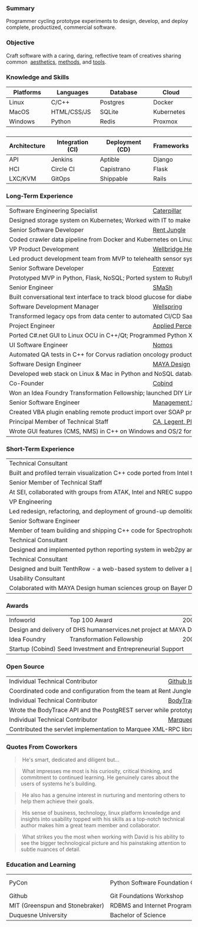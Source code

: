 <h3>Summary</h3>

  Programmer cycling prototype experiments to design, develop, and deploy complete, productized, commercial software. 

<h3> Objective</h3>

  Craft software with a caring, daring, reflective team of creatives sharing common&nbsp;&nbsp;<a href="https://www.quantamagazine.org/computer-scientist-donald-knuth-cant-stop-telling-stories-20200416/">aesthetics</a>, <a href="https://www.projectsmart.co.uk/lifecycle-and-methodology/7-properties-of-highly-successful-projects-from-crystal-clear.php">methods</a>, and <a href="https://plg.uwaterloo.ca/~migod/846/papers/pomo-oopsla02.pdf">tools</a>.

<h3>Knowledge and Skills</h3>
  <p>
  <table class="skills">
  <thead>
  <tr>
    <th>Platforms</th>
    <th>Languages</th>
    <th>Database</th>
    <th>Cloud</th>
  </tr>
  </thead>
  <tbody>
  <tr>
    <td>Linux</td>
    <td>C/C++</td>
    <td>Postgres</td>
    <td>Docker</td>
  </tr>

  <tr>
    <td>MacOS</td>
    <td>HTML/CSS/JS</td>
    <td>SQLite</td>
    <td>Kubernetes</td>
  </tr>

  <tr>
    <td>Windows</td>
    <td>Python</td>
    <td>Redis</td>
    <td>Proxmox</td>
  </tr>
  </tbody>
  <tr><td>&nbsp;</td></tr>
  <thead>
  <tr>
    <th>Architecture</th>
    <th>Integration (CI)</th>
    <th>Deployment (CD)</th>
    <th>Frameworks</th>
  </tr>
  </thead>
  <tbody>
  <tr>
    <td>API</td>
    <td>Jenkins</td>
    <td>Aptible</td>
    <td>Django</td>
  </tr>
  <tr>
    <td>HCI</td>
    <td>Circle CI</td>
    <td>Capistrano</td>
    <td>Flask</td>
  </tr>
  <tr>
    <td>LXC/KVM</td>
    <td>GitOps</td>
    <td>Shippable</td>
    <td>Rails</td>
  </tr>
  <tr>
  </tr>
  <tr>
  </tr>

  </tbody>
  </table>
  </p>

  <h3>Long-Term Experience</h3>
  <p>
  <table class="experience">
  <tbody>
  <tr><td nowrap="nowrap">Software Engineering Specialist</td><td nowrap="nowrap"><a href="https://www.cat.com/en_US.html">Caterpillar</a></td><td nowrap="nowrap">2018-2020</td></tr>
  <tr><td nowrap="nowrap" colspan="3">Designed storage system on Kubernetes; Worked with IT to make provisioning private cloud infrastructure feasible</td></tr>
  <tr><td nowrap="nowrap">Senior Software Developer</td><td nowrap="nowrap"><a href="https://www.realpage.com/">Rent Jungle</a></td><td nowrap="nowrap">2016-2018</td></tr>
  <tr><td nowrap="nowrap" colspan="3">Coded crawler data pipeline from Docker and Kubernetes on Linux & Mac to AWS in Python with Postgres &amp; MySQL</td></tr>
  <tr><td nowrap="nowrap">VP Product Development</td><td nowrap="nowrap"><a href="http://www.wellbridgehealth.com/">Wellbridge Health</a></td><td nowrap="nowrap">2015-2016</td></tr>
  <tr><td nowrap="nowrap" colspan="3">Led product development team from MVP to telehealth sensor system in Python, Flask, Django, Postgres, and Aptible</td></tr>
  <tr><td nowrap="nowrap">Senior Software Developer</td><td nowrap="nowrap"><a href="https://www.forever.com/">Forever</a></td><td nowrap="nowrap">2013-2014</td></tr>
  <tr><td nowrap="nowrap" colspan="3">Prototyped MVP in Python, Flask, NoSQL; Ported system to Ruby/Rails/Postgres for production deployment on Heroku</td></tr>
  <tr><td nowrap="nowrap">Senior Engineer</td><td nowrap="nowrap"><a href="https://www.mindmatrix.net/">SMaSh</a></td><td nowrap="nowrap">2011-2012</td> 
  <tr><td nowrap="nowrap" colspan="3">Built conversational text interface to track blood glucose for diabetes patients in Python, Flask, Postgres, and Heroku</td></tr>
  <tr><td nowrap="nowrap">Software Development Manager</td><td nowrap="nowrap"><a href="https://www.wellspring.com/">Wellspring</a></td><td nowrap="nowrap">2010-2011</td> 
  <tr><td nowrap="nowrap" colspan="3">Transformed legacy ops from data center to automated CI/CD SaaS deployment cutting daily support to near zero</td></tr>
  <tr><td nowrap="nowrap">Project Engineer</td><td nowrap="nowrap"><a href="https://www.qinetiq.com/en/what-we-do/services-and-products/talon-medium-sized-tactical-robot">Applied Perception</a></td><td nowrap="nowrap">2008-2009</td></tr>
  <tr><td nowrap="nowrap" colspan="3">Ported C#.net GUI to Linux OCU in C++/Qt; Programmed Python XML sonar parser/viz between C++ GUI &amp; HULS</td></tr></tr><tr><td nowrap="nowrap">UI Software Engineer</td><td nowrap="nowrap"><a href="http://www.nomos.com/pdf/BN_MB_Corvus_MSF0003_R1_06142016.pdf">Nomos</a></td><td nowrap="nowrap">2006-2007</td</tr>
  <tr><td nowrap="nowrap" colspan="3">Automated QA tests in C++ for Corvus radiation oncology product; Prototyped adaptive 4D radiotherapy in C++/Qt</td></tr>
  <tr><td nowrap="nowrap">Software Design Engineer</td><td nowrap="nowrap"><a href="https://remakelearning.org/organization/maya-design/">MAYA Design</a></td><td nowrap="nowrap">2004-2006</td></tr>
  <tr><td nowrap="nowrap" colspan="3">Developed web stack on Linux & Mac in Python and NoSQL database; built predecessor to Hue in C#.net for Philips<td nowrap="nowrap"><td nowrap="nowrap"><td nowrap="nowrap"><td nowrap="nowrap">
  <tr><td nowrap="nowrap">Co-Founder</td><td nowrap="nowrap"><a href="https://no.wikipedia.org/wiki/Cobind_Desktop">Cobind</a></td><td nowrap="nowrap">2003-2004</td></tr>
  <tr><td nowrap="nowrap" colspan="3">Won an Idea Foundry Transformation Fellowship; launched DIY Linux Tools startup; built custom Linux distros online</td></tr>
  <tr><td nowrap="nowrap">Senior Software Engineer</td><td nowrap="nowrap"><a href="https://www.msa.com/">Management Science Associates</a></td><td nowrap="nowrap">2000-2003</td></tr>
  <tr><td nowrap="nowrap" colspan="3">Created VBA plugin enabling remote product import over SOAP protocol from Microsoft Excel to product database</td></tr>
  <tr><td nowrap="nowrap">Principal Member of Technical Staff</td><td nowrap="nowrap"><a href="https://en.wikipedia.org/wiki/CA_Technologies">CA, Legent, Platinum</a></td><td nowrap="nowrap">1995-2000</td></tr>
  <tr><td nowrap="nowrap" colspan="3">Wrote GUI features (CMS, NMS) in C++ on Windows and OS/2 for Automation Point, Raveler, and Unicenter products</td></tr>
  </tbody>
  </table>
  </p>

  <h3 id="short-term-experience">Short-Term Experience</h3>
  <p>
  <table class="experience">
  <tr><td nowrap="nowrap">Technical Consultant</td><td nowrap="nowrap"><a href="https://www.cat.com/en_US.html">Caterpillar</a></td><td nowrap="nowrap">2021</td></tr>
  <tr><td nowrap="nowrap" colspan="3">Built and profiled terrain visualization C++ code ported from Intel to Xilinx&nbsp;&nbsp;<a href="https://www.xilinx.com/products/boards-and-kits/cu104.html">ZCU-104</a></td></tr>

  <tr><td nowrap="nowrap">Senior Member of Technical Staff</td><td nowrap="nowrap"><a href="https://www.sei.cmu.edu/about/divisions/artificial-intelligence-division/">Carnegie Mellon</a></td><td nowrap="nowrap">2020</td></tr> 
  <tr><td nowrap="nowrap" colspan="3">At SEI, collaborated with groups from ATAK, Intel and NREC supporting projects like AI, HCI, and HPC in C++ and Python</td></tr>  

  <tr><td nowrap="nowrap">VP Engineering</td><td nowrap="nowrap"><a href="https://hireanesquire.com/">Hire an Esquire</a></td><td nowrap="nowrap">2014</td></tr> 
  <tr><td nowrap="nowrap" colspan="3">Led redesign, refactoring, and deployment of ground-up demolition of legacy Python, Django, Postgres web stack</td></tr>

  <tr><td nowrap="nowrap">Senior Software Engineer</td><td nowrap="nowrap"><a href="https://www.ppg.com/en-US">PPG</a></td><td nowrap="nowrap">2007</td></tr> 
  <tr><td nowrap="nowrap" colspan="3">Member of team building and shipping C++ code for Spectrophotometer used in 40,000 body shops</td></tr>

  <tr><td nowrap="nowrKnowledge and ap">Technical Consultant</td><td nowrap="nowrap"><a href="http://movemarker.com/pdf/Zenit_whitepaper.pdf">Zenit Solutions</a></td><td nowrap="nowrap">2008</td></tr> 
  <tr><td nowrap="nowrap" colspan="3">Designed and implemented python reporting system in web2py and postgresql to track movers via PostGIS and web2py</td></tr>

  <tr><td nowrap="nowrKnowledge and ap">Technical Consultant</td><td nowrap="nowrap"><a href="https://www.youtube.com/user/TenthRowConcerts">TenthRow</a></td><td nowrap="nowrap">2009</td></tr> 
  <tr><td nowrap="nowrap" colspan="3">Designed and built TenthRow - a web-based system to deliver a <a href="https://www.youtube.com/user/TenthRowConcerts?app=desktop">live music experience</a> via streaming to fans worldwide</td></tr>

  <tr><td nowrap="nowrKnowledge and ap">Usability Consultant</td><td nowrap="nowrap"><a href="https://remakelearning.org/organization/maya-design/">MAYA Design</a></td><td nowrap="nowrap">2008</td></tr>
  <tr><td nowrap="nowrap" colspan="3">Colaborated with MAYA Design human sciences group on Bayer Diabetes Blood Glucose Monitor<td nowrap="nowrap">

  </table>
  </p>

  <h3>Awards</h3>

  <p>
  <table class="experience">
  <tr><td nowrap="nowrap">Infoworld</b></td><td nowrap="nowrap">Top 100 Award</td><td>2006</b></td></tr>
  <tr><td nowrap="nowrap" colspan="3">Design and delivery of DHS humanservices.net project at MAYA Design</td></tr>
  <tr><td nowrap="nowrap">Idea Foundry</b></td><td nowrap="nowrap">Transformation Fellowship</td><td>2003</b></td></tr>
  <tr><td nowrap="nowrap" colspan="3">Startup (Cobind) Seed Investment and Entrepreneurial Support</td></tr>
  </table>
  </p>

  <h3>Open Source</h3>
  
  <p>
  <table class="experience">
  <tr><td nowrap="nowrap">Individual Technical Contributor</td><td nowrap="nowrap"><a href="https://github.com/davidthewatson/github_issues_report">Github Issues Report</a></td><td nowrap="nowrap">2017</td></tr> 
  <tr><td nowrap="nowrap" colspan="3">Coordinated code and configuration from the team at Rent Jungle</td></tr>
  <tr><td nowrap="nowrap">Individual Technical Contributor</td><td nowrap="nowrap"><a href="https://github.com/davidthewatson/bodytrace_python">BodyTrace API</a>, <a href="https://github.com/PostgREST/postgrest/pull/435">PostgREST</a></td><td nowrap="nowrap">2015</td></tr> 
  <tr><td nowrap="nowrap" colspan="3">Wrote the BodyTrace API and the PostgREST server while prototyping the Wellbridge Health JSON-API to EmberData</td></tr>
  <tr><td nowrap="nowrap">Individual Technical Contributor</td><td nowrap="nowrap"><a href="https://xmlrpc.sourceforge.net/documentation.pdf">Marquee</a></td><td nowrap="nowrap">2003</td></tr> 
  <tr><td nowrap="nowrap" colspan="3">Contributed the servlet implementation to Marquee XML-RPC library</td></tr>
  </table>
  </p>

  <h3>Quotes From Coworkers <a href="https://www.linkedin.com/in/davidthewatson/details/recommendations/"><i class="far fa-comment-dots"></i></a></h3>

  <blockquote><i class="fas fa-comment-dots fa-flip-horizontal"></i>&nbsp;He's smart, dedicated and diligent but...</blockquote>

  <blockquote><i class="fas fa-comment-dots fa-flip-horizontal"></i>&nbsp;What impresses me most is his curiosity, critical thinking, and commitment to continued learning. He genuinely cares about the users of 
  systems he's building.</blockquote>

  <blockquote><i class="fas fa-comment-dots fa-flip-horizontal"></i>&nbsp;He also has a genuine interest in nurturing and
  mentoring others to help them achieve their goals.</blockquote>

  <blockquote><i class="fas fa-comment-dots fa-flip-horizontal"></i>&nbsp;His sense of business, technology, linux platform knowledge and
  insights into usability topped with his skills as a top-notch technical
  author makes him a great team member and collaborator.</blockquote>

  <blockquote><i class="fas fa-comment-dots fa-flip-horizontal"></i>&nbsp;What strikes you the most when working with David is his
  ability to see the bigger technological picture and his painstaking
  attention to subtle nuances of detail.</blockquote>

  <h3>Education and Learning</h3>

  <p>
  <table class="education">
  <tr><td nowrap="nowrap">PyCon</td><td nowrap="nowrap">Python Software Foundation Conference</td><td>2018-2019</td></tr>
  <tr><td nowrap="nowrap">Github</td><td nowrap="nowrap">Git Foundations Workshop</td><td>2012</td></tr>
  <tr><td nowrap="nowrap">MIT (Greenspun and Stonebraker)</td><td nowrap="nowrap">RDBMS and Internet Programming</td><td>2012</td></tr>
  <tr><td nowrap="nowrap">Duquesne University</td><td>Bachelor of Science</td><td>1991</td></tr>
  </table>
  </p>
